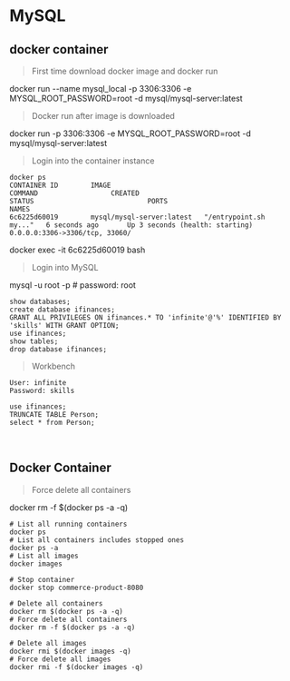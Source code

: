# MySQL

## docker container

> First time download docker image and docker run

docker run --name mysql_local -p 3306:3306 -e MYSQL_ROOT_PASSWORD=root -d mysql/mysql-server:latest
 
> Docker run after image is downloaded

docker run -p 3306:3306 -e MYSQL_ROOT_PASSWORD=root -d mysql/mysql-server:latest

> Login into the container instance

```
docker ps
CONTAINER ID        IMAGE                       COMMAND                  CREATED             STATUS                            PORTS                               NAMES
6c6225d60019        mysql/mysql-server:latest   "/entrypoint.sh my..."   6 seconds ago       Up 3 seconds (health: starting)   0.0.0.0:3306->3306/tcp, 33060/
```

docker exec -it 6c6225d60019 bash

> Login into MySQL

mysql -u root -p # password: root

```
show databases;
create database ifinances;
GRANT ALL PRIVILEGES ON ifinances.* TO 'infinite'@'%' IDENTIFIED BY 'skills' WITH GRANT OPTION;
use ifinances;
show tables;
drop database ifinances;
```

> Workbench

```
User: infinite
Password: skills

use ifinances;
TRUNCATE TABLE Person;
select * from Person;
```
 
## Docker Container

> Force delete all containers

docker rm -f $(docker ps -a -q)

```
# List all running containers
docker ps
# List all containers includes stopped ones
docker ps -a
# List all images
docker images
 
# Stop container
docker stop commerce-product-8080
 
# Delete all containers
docker rm $(docker ps -a -q)
# Force delete all containers
docker rm -f $(docker ps -a -q)
 
# Delete all images
docker rmi $(docker images -q)
# Force delete all images
docker rmi -f $(docker images -q)
```
